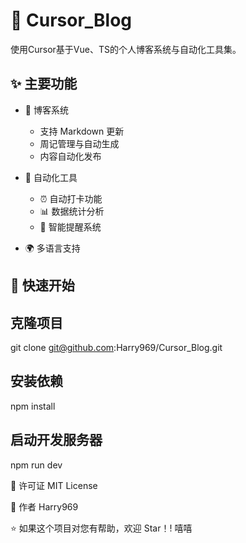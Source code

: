 # 🌟 Cursor_Blog

使用Cursor基于Vue、TS的个人博客系统与自动化工具集。

## ✨ 主要功能

- 📝 博客系统

  - 支持 Markdown 更新
  - 周记管理与自动生成
  - 内容自动化发布

- 🤖 自动化工具

  - ⏰ 自动打卡功能
  - 📊 数据统计分析
  - 🔔 智能提醒系统

- 🌍 多语言支持

## 🚀 快速开始

## 克隆项目

git clone git@github.com:Harry969/Cursor_Blog.git

## 安装依赖

npm install

## 启动开发服务器

npm run dev

📄 许可证
MIT License

👤 作者
Harry969

⭐️ 如果这个项目对您有帮助，欢迎 Star！! 嘻嘻
